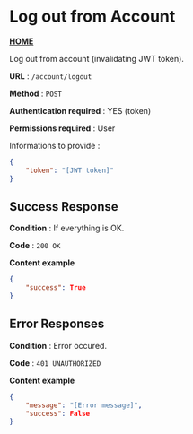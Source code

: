 # Log out from Account
**[HOME](../README.md)**

Log out from account (invalidating JWT token).

**URL** : `/account/logout`

**Method** : `POST`

**Authentication required** : YES (token)

**Permissions required** : User


Informations to provide :

```json
{
    "token": "[JWT token]"
}
```

## Success Response

**Condition** : If everything is OK.

**Code** : `200 OK`

**Content example**

```json
{
    "success": True
}
```

## Error Responses

**Condition** : Error occured.

**Code** : `401 UNAUTHORIZED`

**Content example**

```json
{
    "message": "[Error message]",
    "success": False
}
```